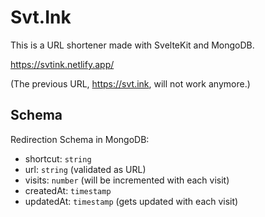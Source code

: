 # Svt.Ink

This is a URL shortener made with SvelteKit and MongoDB.

https://svtink.netlify.app/

(The previous URL, https://svt.ink, will not work anymore.)

## Schema

Redirection Schema in MongoDB:

-   shortcut: `string`
-   url: `string` (validated as URL)
-   visits: `number` (will be incremented with each visit)
-   createdAt: `timestamp`
-   updatedAt: `timestamp` (gets updated with each visit)
